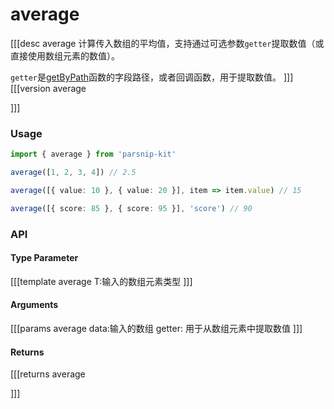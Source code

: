 # average
[[[desc average
计算传入数组的平均值，支持通过可选参数`getter`提取数值（或直接使用数组元素的数值）。

`getter`是[getByPath](../object/getByPath)函数的字段路径，或者回调函数，用于提取数值。
]]]
[[[version average
  
]]]
### Usage

```ts
import { average } from 'parsnip-kit'

average([1, 2, 3, 4]) // 2.5

average([{ value: 10 }, { value: 20 }], item => item.value) // 15

average([{ score: 85 }, { score: 95 }], 'score') // 90
```


### API

#### Type Parameter
[[[template average
T:输入的数组元素类型
]]]
#### Arguments
[[[params average
data:输入的数组
getter: 用于从数组元素中提取数值
]]]
#### Returns
[[[returns average

]]]